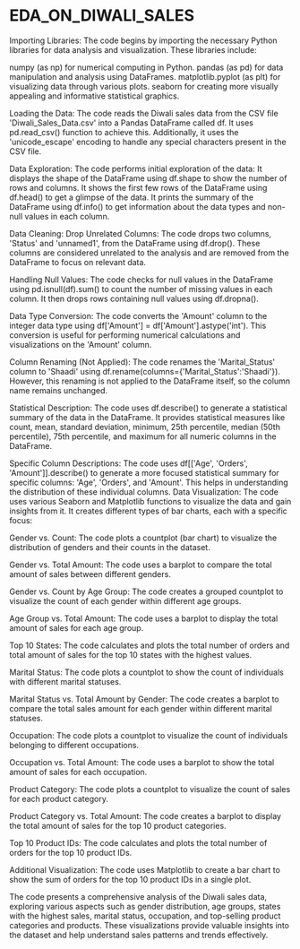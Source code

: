 # EDA_ON_DIWALI_SALES

Importing Libraries:
The code begins by importing the necessary Python libraries for data analysis and visualization. These libraries include:

numpy (as np) for numerical computing in Python.
pandas (as pd) for data manipulation and analysis using DataFrames.
matplotlib.pyplot (as plt) for visualizing data through various plots.
seaborn for creating more visually appealing and informative statistical graphics.

Loading the Data:
The code reads the Diwali sales data from the CSV file 'Diwali_Sales_Data.csv' into a Pandas DataFrame called df. It uses pd.read_csv() function to achieve this. Additionally, it uses the 'unicode_escape' encoding to handle any special characters present in the CSV file.

Data Exploration:
The code performs initial exploration of the data:
It displays the shape of the DataFrame using df.shape to show the number of rows and columns.
It shows the first few rows of the DataFrame using df.head() to get a glimpse of the data.
It prints the summary of the DataFrame using df.info() to get information about the data types and non-null values in each column.

Data Cleaning:
Drop Unrelated Columns:
The code drops two columns, 'Status' and 'unnamed1', from the DataFrame using df.drop(). These columns are considered unrelated to the analysis and are removed from the DataFrame to focus on relevant data.

Handling Null Values:
The code checks for null values in the DataFrame using pd.isnull(df).sum() to count the number of missing values in each column. It then drops rows containing null values using df.dropna().

Data Type Conversion:
The code converts the 'Amount' column to the integer data type using df['Amount'] = df['Amount'].astype('int'). This conversion is useful for performing numerical calculations and visualizations on the 'Amount' column.

Column Renaming (Not Applied):
The code renames the 'Marital_Status' column to 'Shaadi' using df.rename(columns={'Marital_Status':'Shaadi'}). However, this renaming is not applied to the DataFrame itself, so the column name remains unchanged.

Statistical Description:
The code uses df.describe() to generate a statistical summary of the data in the DataFrame. It provides statistical measures like count, mean, standard deviation, minimum, 25th percentile, median (50th percentile), 75th percentile, and maximum for all numeric columns in the DataFrame.

Specific Column Descriptions:
The code uses df[['Age', 'Orders', 'Amount']].describe() to generate a more focused statistical summary for specific columns: 'Age', 'Orders', and 'Amount'. This helps in understanding the distribution of these individual columns.
Data Visualization:
The code uses various Seaborn and Matplotlib functions to visualize the data and gain insights from it. It creates different types of bar charts, each with a specific focus:

Gender vs. Count: The code plots a countplot (bar chart) to visualize the distribution of genders and their counts in the dataset.

Gender vs. Total Amount: The code uses a barplot to compare the total amount of sales between different genders.

Gender vs. Count by Age Group: The code creates a grouped countplot to visualize the count of each gender within different age groups.

Age Group vs. Total Amount: The code uses a barplot to display the total amount of sales for each age group.

Top 10 States: The code calculates and plots the total number of orders and total amount of sales for the top 10 states with the highest values.

Marital Status: The code plots a countplot to show the count of individuals with different marital statuses.

Marital Status vs. Total Amount by Gender: The code creates a barplot to compare the total sales amount for each gender within different marital statuses.

Occupation: The code plots a countplot to visualize the count of individuals belonging to different occupations.

Occupation vs. Total Amount: The code uses a barplot to show the total amount of sales for each occupation.

Product Category: The code plots a countplot to visualize the count of sales for each product category.

Product Category vs. Total Amount: The code creates a barplot to display the total amount of sales for the top 10 product categories.

Top 10 Product IDs: The code calculates and plots the total number of orders for the top 10 product IDs.

Additional Visualization:
The code uses Matplotlib to create a bar chart to show the sum of orders for the top 10 product IDs in a single plot.

The code presents a comprehensive analysis of the Diwali sales data, exploring various aspects such as gender distribution, age groups, states with the highest sales, marital status, occupation, and top-selling product categories and products. These visualizations provide valuable insights into the dataset and help understand sales patterns and trends effectively.
